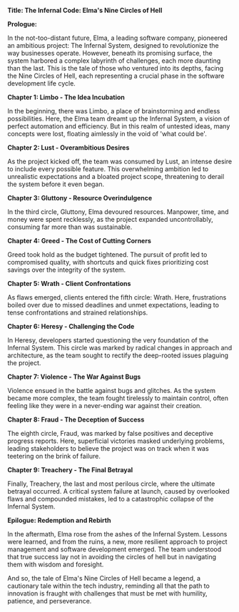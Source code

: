 **Title: The Infernal Code: Elma's Nine Circles of Hell**

**Prologue:**

In the not-too-distant future, Elma, a leading software company, pioneered an ambitious project: The Infernal System, designed to revolutionize the way businesses operate. However, beneath its promising surface, the system harbored a complex labyrinth of challenges, each more daunting than the last. This is the tale of those who ventured into its depths, facing the Nine Circles of Hell, each representing a crucial phase in the software development life cycle.

**Chapter 1: Limbo - The Idea Incubation**

In the beginning, there was Limbo, a place of brainstorming and endless possibilities. Here, the Elma team dreamt up the Infernal System, a vision of perfect automation and efficiency. But in this realm of untested ideas, many concepts were lost, floating aimlessly in the void of 'what could be'.

**Chapter 2: Lust - Overambitious Desires**

As the project kicked off, the team was consumed by Lust, an intense desire to include every possible feature. This overwhelming ambition led to unrealistic expectations and a bloated project scope, threatening to derail the system before it even began.

**Chapter 3: Gluttony - Resource Overindulgence**

In the third circle, Gluttony, Elma devoured resources. Manpower, time, and money were spent recklessly, as the project expanded uncontrollably, consuming far more than was sustainable.

**Chapter 4: Greed - The Cost of Cutting Corners**

Greed took hold as the budget tightened. The pursuit of profit led to compromised quality, with shortcuts and quick fixes prioritizing cost savings over the integrity of the system.

**Chapter 5: Wrath - Client Confrontations**

As flaws emerged, clients entered the fifth circle: Wrath. Here, frustrations boiled over due to missed deadlines and unmet expectations, leading to tense confrontations and strained relationships.

**Chapter 6: Heresy - Challenging the Code**

In Heresy, developers started questioning the very foundation of the Infernal System. This circle was marked by radical changes in approach and architecture, as the team sought to rectify the deep-rooted issues plaguing the project.

**Chapter 7: Violence - The War Against Bugs**

Violence ensued in the battle against bugs and glitches. As the system became more complex, the team fought tirelessly to maintain control, often feeling like they were in a never-ending war against their creation.

**Chapter 8: Fraud - The Deception of Success**

The eighth circle, Fraud, was marked by false positives and deceptive progress reports. Here, superficial victories masked underlying problems, leading stakeholders to believe the project was on track when it was teetering on the brink of failure.

**Chapter 9: Treachery - The Final Betrayal**

Finally, Treachery, the last and most perilous circle, where the ultimate betrayal occurred. A critical system failure at launch, caused by overlooked flaws and compounded mistakes, led to a catastrophic collapse of the Infernal System.

**Epilogue: Redemption and Rebirth**

In the aftermath, Elma rose from the ashes of the Infernal System. Lessons were learned, and from the ruins, a new, more resilient approach to project management and software development emerged. The team understood that true success lay not in avoiding the circles of hell but in navigating them with wisdom and foresight.

And so, the tale of Elma's Nine Circles of Hell became a legend, a cautionary tale within the tech industry, reminding all that the path to innovation is fraught with challenges that must be met with humility, patience, and perseverance.

